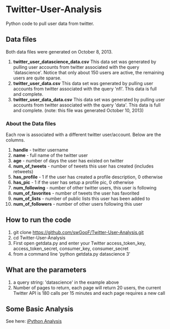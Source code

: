Twitter-User-Analysis
=====================

Python code to pull user data from twitter.  

## Data files
Both data files were generated on October 8, 2013.

1. **twitter_user_datascience_data.csv** This data set was generated by pulling user accounts from twitter associated with the query 'datascience'. Notice that only about 150 users are active, the remaining users are quite sparse.
2. **twitter_user_data.csv** This data set was generated by pulling user accounts from twitter associated with the query 'nfl'. This data is full and complete.
2. **twitter_user_data_data.csv** This data set was generated by pulling user accounts from twitter associated with the query 'data'. This data is full and complete. (note: this file was generated October 10, 2013)

### About the Data files

Each row is associated with a different twitter user/account. Below are the columns.

1. **handle** - twitter username
1. **name** - full name of the twitter user
1. **age** - number of days the user has existed on twitter
1. **num_of_tweets** - number of tweets this user has created (includes retweets)
1. **has_profile** - 1 if the user has created a profile description, 0 otherwise
1. **has_pic** - 1 if the user has setup a profile pic, 0 otherwise
1. **num_following** - number of other twitter users, this user is following
1. **num_of_favorites** - number of tweets the user has favorited
1. **num_of_lists** - number of public lists this user has been added to
1. **num_of_followers** - number of other users following this user


## How to run the code

1. git clone https://github.com/swGooF/Twitter-User-Analysis.git
1. cd Twitter-User-Analysis
1. First open getdata.py and enter your Twitter access_token_key, access_token_secret, consumer_key, consumer_secret
1. from a command line 'python getdata.py datascience 3'


## What are the parameters

1. a query string: 'datascience' in the example above
1. Number of pages to return, each page will return 20 users, the current Twitter API is 180 calls per 15 minutes and each page requires a new call

## Some Basic Analysis

See here: [iPython Analysis](http://ipynb.herokuapp.com/urls/raw.github.com/swGooF/Twitter-User-Analysis/master/twitter_analysis.ipynb)

